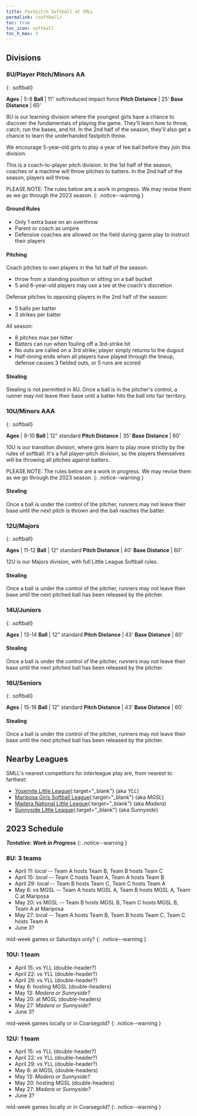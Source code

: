 ```yaml
---
title: Fastpitch Softball at SMLL
permalink: /softball/
toc: true
toc_icon: softball
toc_h_max: 3
---
```


## Divisions

### 8U/Player Pitch/Minors AA
{: .softball}

**Ages** | 5-8
**Ball** | 11" soft/reduced impact force
**Pitch Distance** | 25'
**Base Distance**  | 60'

8U is our learning division where the youngest girls have a chance to
discover the fundamentals of playing the game. They'll learn how to throw,
catch, run the bases, and hit. In the 2nd half of the season, they'll also
get a chance to learn the underhanded fastpitch throw.

We encourage 5-year-old girls to play a year of tee ball before they join
this division.

This is a coach-to-player pitch division. In the 1st half of the season,
coaches or a machine will throw pitches to batters. In the 2nd half of
the season, players will throw.

PLEASE NOTE: The rules below are a work in progress. We may revise them as we
go through the 2023 season.
{: .notice--warning }

#### Ground Rules

- Only 1 extra base on an overthrow
- Parent or coach as umpire
- Defensive coaches are allowed on the field during game play
  to instruct their players

#### Pitching

Coach pitches to own players in the 1st half of the season:
- throw from a standing position or sitting on a ball bucket
- 5 and 6-year-old players may use a tee at the coach's discretion

Defense pitches to opposing players in the 2nd half of the season:
- 5 balls per batter
- 3 strikes per batter

All season:
- 8 pitches max per hitter
- Batters can run when fouling off a 3rd-strike hit
- No outs are called on a 3rd strike; player simply returns to the dugout
- Half-inning ends when all players have played through the lineup, defense
  causes 3 fielded outs, or 5 runs are scored

#### Stealing

Stealing is not permitted in 8U. Once a ball is in the pitcher's control,
a runner may not leave their base until a batter hits the ball into fair
territory.


### 10U/Minors AAA
{: .softball}

**Ages** | 9-10
**Ball** | 12" standard
**Pitch Distance** | 35'
**Base Distance**  | 60'

10U is our transition division, where girls learn to play more strictly by
the rules of softball. It's a full player-pitch division, so the players
themselves will be throwing all pitches against batters.

PLEASE NOTE: The rules below are a work in progress. We may revise them as we
go through the 2023 season.
{: .notice--warning }

#### Stealing

Once a ball is under the control of the pitcher, runners may not
leave their base until the next pitch is thrown and the ball reaches
the batter.


### 12U/Majors
{: .softball}

**Ages** | 11-12
**Ball** | 12" standard
**Pitch Distance** | 40'
**Base Distance**  | 60'

12U is our Majors division, with full Little League Softball rules.

#### Stealing

Once a ball is under the control of the pitcher, runners may not leave
their base until the next pitched ball has been released by the pitcher.


### 14U/Juniors
{: .softball}

**Ages** | 13-14
**Ball** | 12" standard
**Pitch Distance** | 43'
**Base Distance**  | 60'

#### Stealing

Once a ball is under the control of the pitcher, runners may not leave
their base until the next pitched ball has been released by the pitcher.


### 16U/Seniors
{: .softball}

**Ages** | 15-16
**Ball** | 12" standard
**Pitch Distance** | 43'
**Base Distance**  | 60'

#### Stealing

Once a ball is under the control of the pitcher, runners may not leave
their base until the next pitched ball has been released by the pitcher.



## Nearby Leagues

SMLL's nearest competitors for interleague play are,
from nearest to farthest:

* [Yosemite Little League](https://www.yosemitelittleleague.org/){:target="_blank"} (aka _YLL_)
* [Mariposa Girls Softball League](https://mariposagirlssoftball.com/){:target="_blank"} (aka _MGSL_)
* [Madera National Little League](https://www.maderanational.com/){:target="_blank"} (aka _Madera_)
* [Sunnyside Little League](http://www.sunnysidell.org/){:target="_blank"} (aka _Sunnyside_)


## 2023 Schedule

**_Tentative: Work in Progress_**
{: .notice--warning }

### 8U: 3 teams

- April 11: _local_ -- Team A hosts Team B, Team B hosts Team C
- April 15: _local_ -- Team C hosts Team A, Team A hosts Team B
- April 29: _local_ -- Team B hosts Team C, Team C hosts Team A
- May 6: vs MGSL -- Team A hosts MGSL A, Team B hosts MGSL A, Team C at Mariposa
- May 20: vs MGSL -- Team B hosts MGSL B, Team C hosts MGSL B, Team A at Mariposa
- May 27: _local_ -- Team A hosts Team B, Team B hosts Team C, Team C hosts Team A
- June 3?

mid-week games or Saturdays only?
{: .notice--warning }

### 10U: 1 team

- April 15: vs YLL (double-header?)
- April 22: vs YLL (double-header?)
- April 29: vs YLL (double-header?)
- May 6: hosting MGSL (double-headers)
- May 13: _Madera or Sunnyside?_
- May 20: at MGSL (double-headers)
- May 27: _Madera or Sunnyside?_
- June 3?

mid-week games locally or in Coarsegold?
{: .notice--warning }

### 12U: 1 team

- April 15: vs YLL (double-header?)
- April 22: vs YLL (double-header?)
- April 29: vs YLL (double-header?)
- May 6: at MGSL (double-headers)
- May 13: _Madera or Sunnyside?_
- May 20: hosting MGSL (double-headers)
- May 27: _Madera or Sunnyside?_
- June 3?

mid-week games locally or in Coarsegold?
{: .notice--warning }

